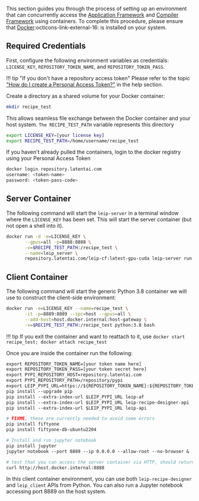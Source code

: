 This section guides you through the process of setting up an environment that can concurrently access the [Application Framework](https://leipdocs.latentai.io/af/latest/content/) and [Compiler Framework](https://leipdocs.latentai.io/cf/latest/content/) using containers. To complete this procedure, please ensure that [Docker](https://docs.docker.com/engine/install/):octicons-link-external-16: is installed on your system.

## Required Credentials

First, configure the following environment variables as credentials: `LICENSE_KEY`, `REPOSITORY_TOKEN_NAME`, and `REPOSITORY_TOKEN_PASS`.


!!! tip "If you don't have a repository access token"
    Please refer to the topic ["How do I create a Personal Access Token?"](https://leipdocs.latentai.io/home/content/help/#installing-leip) in the help section. 

Create a directory as a shared volume for your Docker container:
 
```bash
mkdir recipe_test
```

This allows seamless file exchange between the Docker container and your host system. `The RECIPE_TEST_PATH` variable represents this directory

```bash
export LICENSE_KEY=[your license key]
export RECIPE_TEST_PATH=/home/username/recipe_test
```

If you haven't already pulled the containers, login to the docker registry using your Personal Access Token

```bash
docker login repository.latentai.com
username: <token-name>
password: <token-pass-code>
```

## Server Container

The following command will start the `leip-server` in a terminal window where the `LICENSE_KEY` has been set. This will start the server container (but not open a shell into it).

```bash
docker run -d -e=LICENSE_KEY \
       --gpus=all -p=8888:8888 \
       -v=$RECIPE_TEST_PATH:/recipe_test \
       --name=leip_server \
       repository.latentai.com/leip-cf:latest-gpu-cuda leip-server run
```

## Client Container

The following command will start the generic Python 3.8 container we will use to construct the client-side environment:
```bash
docker run -e=LICENSE_KEY --name=recipe_test \
       -it -p=8889:8889 --ipc=host --gpus=all \
       --add-host=host.docker.internal:host-gateway \
       -v=$RECIPE_TEST_PATH:/recipe_test python:3.8 bash
```
!!! tip
    If you exit the container and want to reattach to it, use `docker start recipe_test; docker attach recipe_test `


Once you are inside the container run the following:
```dockerfile
export REPOSITORY_TOKEN_NAME=[your token name here]
export REPOSITORY_TOKEN_PASS=[your token secret here]
export PYPI_REPOSITORY_HOST=repository.latentai.com
export PYPI_REPOSITORY_PATH=/repository/pypi
export LEIP_PYPI_URL=https://${REPOSITORY_TOKEN_NAME}:${REPOSITORY_TOKEN_PASS}@${PYPI_REPOSITORY_HOST}${PYPI_REPOSITORY_PATH}/simple
pip install --upgrade pip
pip install --extra-index-url $LEIP_PYPI_URL leip-af
pip install --extra-index-url $LEIP_PYPI_URL leip-recipe-designer-api
pip install --extra-index-url $LEIP_PYPI_URL leip-api

# FIXME, these are currently needed to avoid some errors
pip install fiftyone
pip install fiftyone-db-ubuntu2204

# Install and run jupyter notebook
pip install jupyter
jupyter notebook --port 8889 --ip 0.0.0.0 --allow-root --no-browser &

# test that you can access the server container via HTTP, should return {"detail":"Not Found"}
curl http://host.docker.internal:8888
```

In this client container environment, you can use both `leip-recipe-designer` and `leip_client` APIs from Python. You can also run a Jupyter notebook accessing port 8889 on the host system.

